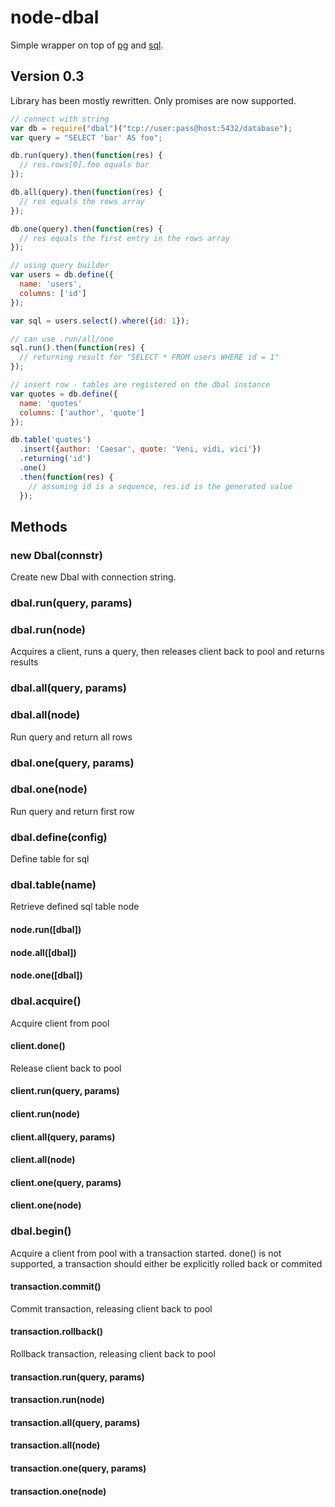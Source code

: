 # node-dbal

Simple wrapper on top of [pg](https://github.com/brianc/node-postgres) and [sql](https://github.com/brianc/node-sql).

## Version 0.3
Library has been mostly rewritten. Only promises are now supported.

```javascript
// connect with string
var db = require("dbal")("tcp://user:pass@host:5432/database");
var query = "SELECT 'bar' AS foo";

db.run(query).then(function(res) {
  // res.rows[0].foo equals bar
});

db.all(query).then(function(res) {
  // res equals the rows array
});

db.one(query).then(function(res) {
  // res equals the first entry in the rows array
});

// using query builder
var users = db.define({
  name: 'users',
  columns: ['id']
});

var sql = users.select().where({id: 1});

// can use .run/all/one
sql.run().then(function(res) {
  // returning result for "SELECT * FROM users WHERE id = 1"
});

// insert row - tables are registered on the dbal instance
var quotes = db.define({
  name: 'quotes'
  columns: ['author', 'quote']
});

db.table('quotes')
  .insert({author: 'Caesar', quote: 'Veni, vidi, vici'})
  .returning('id')
  .one()
  .then(function(res) {
    // assuming id is a sequence, res.id is the generated value
  });
```

## Methods

### new Dbal(connstr)
Create new Dbal with connection string.

### dbal.run(query, params)
### dbal.run(node)
Acquires a client, runs a query, then releases client back to pool and returns results  

### dbal.all(query, params)
### dbal.all(node)
Run query and return all rows

### dbal.one(query, params)
### dbal.one(node)
Run query and return first row

### dbal.define(config)
Define table for sql

### dbal.table(name)
Retrieve defined sql table node

#### node.run([dbal])
#### node.all([dbal])
#### node.one([dbal])

### dbal.acquire()
Acquire client from pool

#### client.done()
Release client back to pool

#### client.run(query, params)
#### client.run(node)

#### client.all(query, params)
#### client.all(node)

#### client.one(query, params)
#### client.one(node)

### dbal.begin()
Acquire a client from pool with a transaction started.
done() is not supported, a transaction should either be explicitly rolled back or commited

#### transaction.commit()
Commit transaction, releasing client back to pool

#### transaction.rollback()
Rollback transaction, releasing client back to pool

#### transaction.run(query, params)
#### transaction.run(node)

#### transaction.all(query, params)
#### transaction.all(node)

#### transaction.one(query, params)
#### transaction.one(node)
